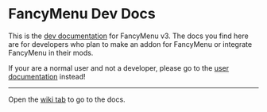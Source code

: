 # FancyMenu Dev Docs

This is the [dev documentation](https://github.com/Keksuccino/FancyMenu-Dev-Docs/wiki) for FancyMenu v3.
The docs you find here are for developers who plan to make an addon for FancyMenu or integrate FancyMenu in their mods.

If your are a normal user and not a developer, please go to the [user documentation](https://docs.fancymenu.net) instead!

--- 

Open the [wiki tab](https://github.com/Keksuccino/FancyMenu-Dev-Docs/wiki) to go to the docs.
